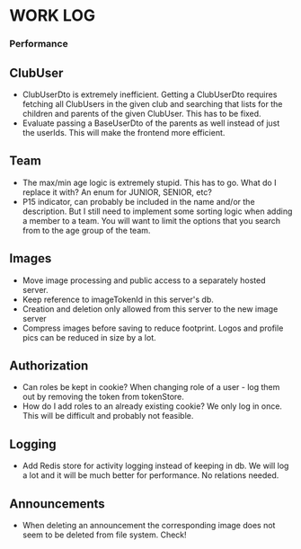 # WORK LOG

### Performance

## ClubUser

- ClubUserDto is extremely inefficient. Getting a ClubUserDto requires fetching all ClubUsers in the given club and searching that lists for the children and
  parents of the given ClubUser. This has to be fixed.
- Evaluate passing a BaseUserDto of the parents as well instead of just the userIds. This will make the frontend more efficient.

## Team

- The max/min age logic is extremely stupid. This has to go. What do I replace it with? An enum for JUNIOR, SENIOR, etc?
- P15 indicator, can probably be included in the name and/or the description. But I still need to implement some sorting logic when adding a member to a team.
  You will want to limit the options that you search from to the age group of the team.

## Images

- Move image processing and public access to a separately hosted server.
- Keep reference to imageTokenId in this server's db.
- Creation and deletion only allowed from this server to the new image server
- Compress images before saving to reduce footprint. Logos and profile pics can be reduced in size by a lot.

## Authorization

- Can roles be kept in cookie? When changing role of a user - log them out by removing the token from tokenStore.
- How do I add roles to an already existing cookie? We only log in once. This will be difficult and probably not feasible.

## Logging

- Add Redis store for activity logging instead of keeping in db. We will log a lot and it will be much better for performance. No relations needed.

## Announcements

- When deleting an announcement the corresponding image does not seem to be deleted from file system. Check!

